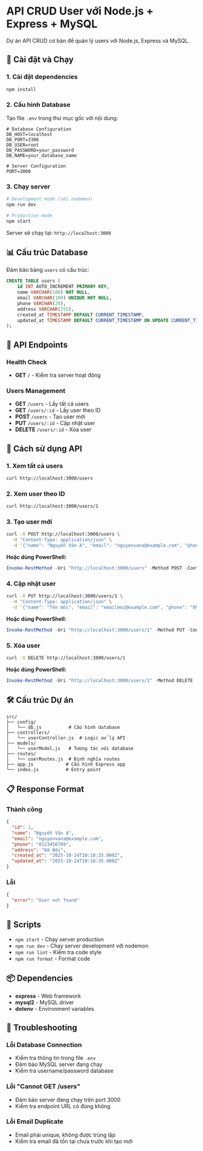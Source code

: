# API CRUD User với Node.js + Express + MySQL

Dự án API CRUD cơ bản để quản lý users với Node.js, Express và MySQL.

## 🚀 Cài đặt và Chạy

### 1. Cài đặt dependencies
```bash
npm install
```

### 2. Cấu hình Database
Tạo file `.env` trong thư mục gốc với nội dung:
```env
# Database Configuration
DB_HOST=localhost
DB_PORT=3306
DB_USER=root
DB_PASSWORD=your_password
DB_NAME=your_database_name

# Server Configuration
PORT=3000
```

### 3. Chạy server
```bash
# Development mode (với nodemon)
npm run dev

# Production mode
npm start
```

Server sẽ chạy tại: `http://localhost:3000`

## 📊 Cấu trúc Database

Đảm bảo bảng `users` có cấu trúc:
```sql
CREATE TABLE users (
    id INT AUTO_INCREMENT PRIMARY KEY,
    name VARCHAR(100) NOT NULL,
    email VARCHAR(100) UNIQUE NOT NULL,
    phone VARCHAR(20),
    address VARCHAR(255),
    created_at TIMESTAMP DEFAULT CURRENT_TIMESTAMP,
    updated_at TIMESTAMP DEFAULT CURRENT_TIMESTAMP ON UPDATE CURRENT_TIMESTAMP
);
```

## 🔗 API Endpoints

### Health Check
- **GET** `/` - Kiểm tra server hoạt động

### Users Management
- **GET** `/users` - Lấy tất cả users
- **GET** `/users/:id` - Lấy user theo ID
- **POST** `/users` - Tạo user mới
- **PUT** `/users/:id` - Cập nhật user
- **DELETE** `/users/:id` - Xóa user

## 📝 Cách sử dụng API

### 1. Xem tất cả users
```bash
curl http://localhost:3000/users
```

### 2. Xem user theo ID
```bash
curl http://localhost:3000/users/1
```

### 3. Tạo user mới
```bash
curl -X POST http://localhost:3000/users \
  -H "Content-Type: application/json" \
  -d '{"name": "Nguyễn Văn A", "email": "nguyenvana@example.com", "phone": "0123456789", "address": "Hà Nội"}'
```

**Hoặc dùng PowerShell:**
```powershell
Invoke-RestMethod -Uri "http://localhost:3000/users" -Method POST -ContentType "application/json" -Body '{"name": "Nguyễn Văn A", "email": "nguyenvana@example.com", "phone": "0123456789", "address": "Hà Nội"}'
```

### 4. Cập nhật user
```bash
curl -X PUT http://localhost:3000/users/1 \
  -H "Content-Type: application/json" \
  -d '{"name": "Tên mới", "email": "emailmoi@example.com", "phone": "0987654321", "address": "TP.HCM"}'
```

**Hoặc dùng PowerShell:**
```powershell
Invoke-RestMethod -Uri "http://localhost:3000/users/1" -Method PUT -ContentType "application/json" -Body '{"name": "Tên mới", "email": "emailmoi@example.com", "phone": "0987654321", "address": "TP.HCM"}'
```

### 5. Xóa user
```bash
curl -X DELETE http://localhost:3000/users/1
```

**Hoặc dùng PowerShell:**
```powershell
Invoke-RestMethod -Uri "http://localhost:3000/users/1" -Method DELETE
```

## 🛠️ Cấu trúc Dự án

```
src/
├── config/
│   └── db.js          # Cấu hình database
├── controllers/
│   └── userController.js  # Logic xử lý API
├── models/
│   └── userModel.js   # Tương tác với database
├── routes/
│   └── userRoutes.js  # Định nghĩa routes
├── app.js            # Cấu hình Express app
└── index.js          # Entry point
```

## 📋 Response Format

### Thành công
```json
{
  "id": 1,
  "name": "Nguyễn Văn A",
  "email": "nguyenvana@example.com",
  "phone": "0123456789",
  "address": "Hà Nội",
  "created_at": "2025-10-24T10:18:35.000Z",
  "updated_at": "2025-10-24T10:18:35.000Z"
}
```

### Lỗi
```json
{
  "error": "User not found"
}
```

## 🔧 Scripts

- `npm start` - Chạy server production
- `npm run dev` - Chạy server development với nodemon
- `npm run lint` - Kiểm tra code style
- `npm run format` - Format code

## 📦 Dependencies

- **express** - Web framework
- **mysql2** - MySQL driver
- **dotenv** - Environment variables

## 🐛 Troubleshooting

### Lỗi Database Connection
- Kiểm tra thông tin trong file `.env`
- Đảm bảo MySQL server đang chạy
- Kiểm tra username/password database

### Lỗi "Cannot GET /users"
- Đảm bảo server đang chạy trên port 3000
- Kiểm tra endpoint URL có đúng không

### Lỗi Email Duplicate
- Email phải unique, không được trùng lặp
- Kiểm tra email đã tồn tại chưa trước khi tạo mới
